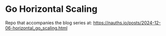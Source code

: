 # Go Horizontal Scaling

Repo that accompanies the blog series at: <https://nauths.io/posts/2024-12-06-horizontal_go_scaling.html>